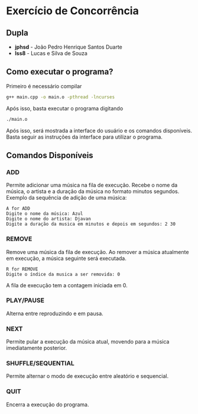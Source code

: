 # Exercício de Concorrência

## Dupla

- **jphsd** - João Pedro Henrique Santos Duarte
- **lss8** - Lucas e Silva de Souza

## Como executar o programa?

Primeiro é necessário compilar
```bash
g++ main.cpp -o main.o -pthread -lncurses
```

Após isso, basta executar o programa digitando
```bash
./main.o
```

Após isso, será mostrada a interface do usuário e os comandos disponíveis. Basta seguir as instruções da interface para utilizar o programa. 

## Comandos Disponíveis

### ADD
Permite adicionar uma música na fila de execução. Recebe o nome da música, o artista e a duração da música no formato minutos segundos. Exemplo da sequência de adição de uma música:
```
A for ADD
Digite o nome da música: Azul
Digite o nome do artista: Djavan
Digite a duração da musica em minutos e depois em segundos: 2 30
```

### REMOVE
Remove uma música da fila de execução. Ao remover a música atualmente em execução, a música seguinte será executada.
```
R for REMOVE
Digite o índice da musica a ser removida: 0
```
A fila de execução tem a contagem iniciada em 0.

### PLAY/PAUSE
Alterna entre reproduzindo e em pausa.

### NEXT
Permite pular a execução da música atual, movendo para a música imediatamente posterior.

### SHUFFLE/SEQUENTIAL
Permite alternar o modo de execução entre aleatório e sequencial.

### QUIT
Encerra a execução do programa.